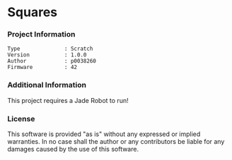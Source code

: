 Squares
================



### Project Information
```
Type              : Scratch
Version           : 1.0.0
Author            : p0038260
Firmware          : 42
```

### Additional Information
This project requires a Jade Robot to run!

### License
This software is provided "as is" without any expressed or implied warranties.  In no case shall the author or any contributors be liable for any damages caused by the use of this software.

